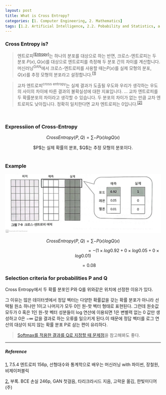 ```yaml
---
layout: post
title: What is Cross Entropy?
categories: [1. Computer Engineering, 2. Mathematics]
tags: [1.2. Artificial Intelligence, 2.2. Pobability and Statistics, a.b. Regression Problem]
---
```


### Cross Entropy is?
    
> 엔트로피<sup><a href="https://maizer2.github.io/1.%20computer%20engineering/2.%20mathematics/2022/05/13/Entropy-of-machine-learning.html#footnote_1_2">[Entropy]</a></sup>는 하나의 분포를 대상으로 하는 반면, 크로스-엔트로피는 두 분포 $P(x), Q(x)$를 대상으로 엔트로피를 측정해 두 분포 간의 차이를 계산합니다. 머신러닝<sup>GAN</sup>에서 크로스-엔트로피를 사용할 때는$P(x)$를 실제 모형의 분포, $Q(x)$를 추정 모형의 분포라고 설정합니다.<sup><a href="#footnote_1_1" name="footnote_1_2">[1]</a></sup>

> 교차 엔트로피<sup>cross entropy</sup>는 실제 결과가 도출될 우도와 우리가 생각하는 우도의 사이의 차이에 따른 결과의 불확실성에 대한 지표입니다. ... 교차 엔트로피를 두 확률분포의 차이라고 생각할 수 있습니다. 두 분포의 차이가 없는 만큼 교차 엔트로피도 낮아집니다. 정확히 일치한다면 교차 엔트로피는 0입니다.<sup><a href="#footnote_2_1" name="footnote_2_2">[2]</a></sup>

<br/>

### **Expressiion of Cross-Entropy**

$$CrossEntropy(P, Q) = \sum -P(x)logQ(x)$$

<center>$P$는 실제 확률의 분포, $Q$는 추정 모형의 분포이다.</center><br/>


### Example

![Cross-Entropy-Example](https://raw.githubusercontent.com/maizer2/gitblog_img/main/img/1.%20Computer%20Engineering/1.2.%20Artificial%20Intelligence/2022-05-15-Cross-Entropy/Cross-Entropy-Example.jpg)

$$CrossEntropy(P, Q) = \sum -P(x)logQ(x)$$

$$ \;\;\;\;\;\;\;\;\;\;\;\;\;\;\;\;\;\;\;\;\;\;\;\;\;\;\;\;\;\;\;\;\;\;\;\;\;\;\;\;\;\;\;\;\;\;\;\;\;\;\;\;\;\;\;\;\;\;\;\;\;\;\;\;\;\;\;\;\;\;\;\;\;\;\;= -(1 \times log0.92 \; + \; 0 \times log 0.05 \; + \; 0 \times log 0.01)$$

$$ \;\;\;\;\;\;\;\;\;\;= 0.08 $$

### Selection criteria for probabilities P and Q

Cross Entropy에서 두 확률 분포인 P와 Q를 위와같은 위치에 선정한 이유가 있다.

그 이유는 많은 데이터셋에서 정답 벡터는 다양한 확률값을 갖는 확률 분포가 아니라 선택될 원소 하나만 1이고 나머지가 모두 0인 원-핫 벡터 형태로 표현된다. 그런데 원솟값 모두가 0 혹은 1인 원-핫 벡터 성분들이 log 연산에 이용되면 1은 변별력 없는 0 값만 생성하고 0은 $-\infty$ 값을 결과로 하는 오류를 일으키게 된다.이 때문에 정답 벡터를 로그 연산의 대상이 되지 않는 확률 분포 P로 삼는 편이 유리하다.

> [Softmax를 적용한 결과를 Q로 지정할 때 문제점](http://maizer2.github.io/1.%20computer%20engineering/2.%20mathematics/2022/05/29/Softmax-Cross-Entropy-function.html)을 참고해봐도 좋다.


---

##### Reference

<a href="#footnote_1_2" name="footnote_1_1">1.</a> 7.5.4 엔트로피 156p, 선형대수와 통계학으로 배우는 머신러닝 with 파이썬, 장철원, 비제이퍼블릭

<a href="#footnote_2_2" name="footnote_2_1">2.</a> 부록. BCE 손실 246p, GAN 첫걸음, 타리크라시드 지음, 고락윤 옮김, 한빛미디어(주)